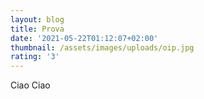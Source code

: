 ```yaml
---
layout: blog
title: Prova
date: '2021-05-22T01:12:07+02:00'
thumbnail: /assets/images/uploads/oip.jpg
rating: '3'
---
```

Ciao Ciao
